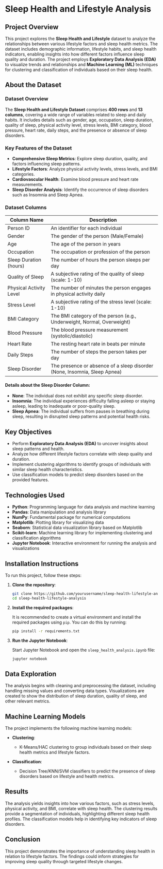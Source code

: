 # Sleep Health and Lifestyle Analysis

## Project Overview

This project explores the **Sleep Health and Lifestyle** dataset to analyze the relationships between various lifestyle factors and sleep health metrics. The dataset includes demographic information, lifestyle habits, and sleep health indicators, enabling insights into how different factors influence sleep quality and duration. The project employs **Exploratory Data Analysis (EDA)** to visualize trends and relationships and **Machine Learning (ML)** techniques for clustering and classification of individuals based on their sleep health.

## About the Dataset

### Dataset Overview

The **Sleep Health and Lifestyle Dataset** comprises **400 rows** and **13 columns**, covering a wide range of variables related to sleep and daily habits. It includes details such as gender, age, occupation, sleep duration, quality of sleep, physical activity level, stress levels, BMI category, blood pressure, heart rate, daily steps, and the presence or absence of sleep disorders.

### Key Features of the Dataset

- **Comprehensive Sleep Metrics**: Explore sleep duration, quality, and factors influencing sleep patterns.
- **Lifestyle Factors**: Analyze physical activity levels, stress levels, and BMI categories.
- **Cardiovascular Health**: Examine blood pressure and heart rate measurements.
- **Sleep Disorder Analysis**: Identify the occurrence of sleep disorders such as Insomnia and Sleep Apnea.

### Dataset Columns

| Column Name            | Description                                                  |
|-----------------------|--------------------------------------------------------------|
| Person ID             | An identifier for each individual                            |
| Gender                | The gender of the person (Male/Female)                      |
| Age                   | The age of the person in years                              |
| Occupation            | The occupation or profession of the person                  |
| Sleep Duration (hours)| The number of hours the person sleeps per day               |
| Quality of Sleep      | A subjective rating of the quality of sleep (scale: 1-10)  |
| Physical Activity Level| The number of minutes the person engages in physical activity daily |
| Stress Level          | A subjective rating of the stress level (scale: 1-10)      |
| BMI Category          | The BMI category of the person (e.g., Underweight, Normal, Overweight) |
| Blood Pressure        | The blood pressure measurement (systolic/diastolic)        |
| Heart Rate            | The resting heart rate in beats per minute                  |
| Daily Steps           | The number of steps the person takes per day                |
| Sleep Disorder        | The presence or absence of a sleep disorder (None, Insomnia, Sleep Apnea) |

#### Details about the Sleep Disorder Column:

- **None**: The individual does not exhibit any specific sleep disorder.
- **Insomnia**: The individual experiences difficulty falling asleep or staying asleep, leading to inadequate or poor-quality sleep.
- **Sleep Apnea**: The individual suffers from pauses in breathing during sleep, resulting in disrupted sleep patterns and potential health risks.

## Key Objectives

- Perform **Exploratory Data Analysis (EDA)** to uncover insights about sleep patterns and health.
- Analyze how different lifestyle factors correlate with sleep quality and duration.
- Implement clustering algorithms to identify groups of individuals with similar sleep health characteristics.
- Use classification models to predict sleep disorders based on the provided features.

## Technologies Used

- **Python**: Programming language for data analysis and machine learning
- **Pandas**: Data manipulation and analysis library
- **NumPy**: Fundamental package for numerical computations
- **Matplotlib**: Plotting library for visualizing data
- **Seaborn**: Statistical data visualization library based on Matplotlib
- **Scikit-learn**: Machine learning library for implementing clustering and classification algorithms
- **Jupyter Notebook**: Interactive environment for running the analysis and visualizations

## Installation Instructions

To run this project, follow these steps:

1. **Clone the repository**:

    ```bash
    git clone https://github.com/yourusername/sleep-health-lifestyle-analysis.git
    cd sleep-health-lifestyle-analysis
    ```

2. **Install the required packages**:

    It is recommended to create a virtual environment and install the required packages using `pip`. You can do this by running:

    ```bash
    pip install -r requirements.txt
    ```

3. **Run the Jupyter Notebook**:

    Start Jupyter Notebook and open the `sleep_health_analysis.ipynb` file:

    ```bash
    jupyter notebook
    ```

## Data Exploration

The analysis begins with cleaning and preprocessing the dataset, including handling missing values and converting data types. Visualizations are created to show the distribution of sleep duration, quality of sleep, and other relevant metrics.

## Machine Learning Models

The project implements the following machine learning models:

- **Clustering**: 
  - K-Means/HAC clustering to group individuals based on their sleep health metrics and lifestyle factors.
  
- **Classification**:
  - Decision Tree/KNN/SVM classifiers to predict the presence of sleep disorders based on lifestyle and health metrics.

## Results

The analysis yields insights into how various factors, such as stress levels, physical activity, and BMI, correlate with sleep health. The clustering results provide a segmentation of individuals, highlighting different sleep health profiles. The classification models help in identifying key indicators of sleep disorders.

## Conclusion

This project demonstrates the importance of understanding sleep health in relation to lifestyle factors. The findings could inform strategies for improving sleep quality through targeted lifestyle changes.
